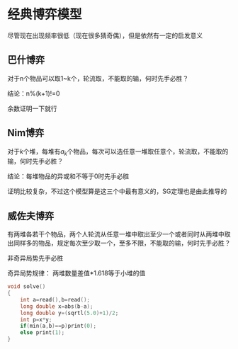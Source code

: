 # 经典博弈模型

尽管现在出现频率很低（现在很多猜奇偶），但是依然有一定的启发意义

## 巴什博弈

对于n个物品可以取1~k个，轮流取，不能取的输，何时先手必胜？

结论：n%(k+1)!=0

余数证明一下就行

## Nim博弈

对于$k$个堆，每堆有$a_k$个物品，每次可以选任意一堆取任意个，轮流取，不能取的输，何时先手必胜？

结论：每堆物品的异或和不等于0时先手必胜

证明比较复杂，不过这个模型算是这三个中最有意义的，SG定理也是由此推导的

## 威佐夫博弈

有两堆各若干个物品，两个人轮流从任意一堆中取出至少一个或者同时从两堆中取出同样多的物品，规定每次至少取一个，至多不限，不能取的输，何时先手必胜？

非奇异局势先手必胜

奇异局势规律： 两堆数量差值*1.618等于小堆的值

```cpp
void solve()
{
    int a=read(),b=read();
    long double x=abs(b-a);
    long double y=(sqrtl(5.0)+1)/2;
    int p=x*y;
    if(min(a,b)==p)print(0);
    else print(1);
}
```